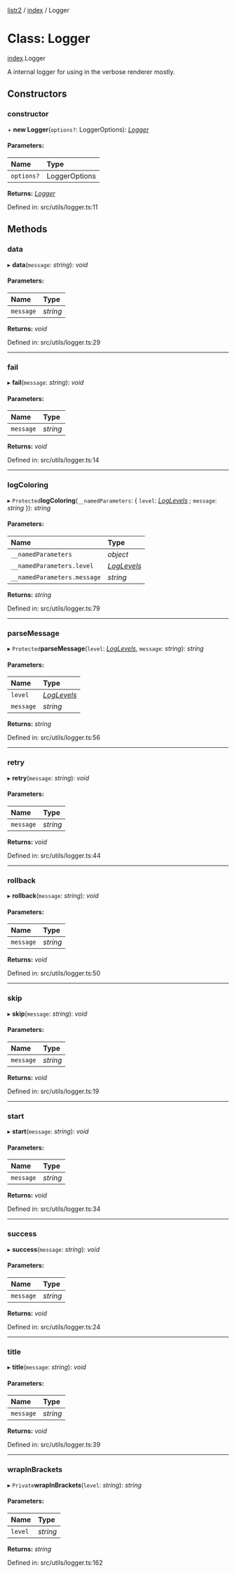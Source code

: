 [listr2](../README.md) / [index](../modules/index.md) / Logger

# Class: Logger

[index](../modules/index.md).Logger

A internal logger for using in the verbose renderer mostly.

## Constructors

### constructor

\+ **new Logger**(`options?`: LoggerOptions): [*Logger*](index.logger.md)

#### Parameters:

| Name | Type |
| :------ | :------ |
| `options?` | LoggerOptions |

**Returns:** [*Logger*](index.logger.md)

Defined in: src/utils/logger.ts:11

## Methods

### data

▸ **data**(`message`: *string*): *void*

#### Parameters:

| Name | Type |
| :------ | :------ |
| `message` | *string* |

**Returns:** *void*

Defined in: src/utils/logger.ts:29

___

### fail

▸ **fail**(`message`: *string*): *void*

#### Parameters:

| Name | Type |
| :------ | :------ |
| `message` | *string* |

**Returns:** *void*

Defined in: src/utils/logger.ts:14

___

### logColoring

▸ `Protected`**logColoring**(`__namedParameters`: { `level`: [*LogLevels*](../enums/index.loglevels.md) ; `message`: *string*  }): *string*

#### Parameters:

| Name | Type |
| :------ | :------ |
| `__namedParameters` | *object* |
| `__namedParameters.level` | [*LogLevels*](../enums/index.loglevels.md) |
| `__namedParameters.message` | *string* |

**Returns:** *string*

Defined in: src/utils/logger.ts:79

___

### parseMessage

▸ `Protected`**parseMessage**(`level`: [*LogLevels*](../enums/index.loglevels.md), `message`: *string*): *string*

#### Parameters:

| Name | Type |
| :------ | :------ |
| `level` | [*LogLevels*](../enums/index.loglevels.md) |
| `message` | *string* |

**Returns:** *string*

Defined in: src/utils/logger.ts:56

___

### retry

▸ **retry**(`message`: *string*): *void*

#### Parameters:

| Name | Type |
| :------ | :------ |
| `message` | *string* |

**Returns:** *void*

Defined in: src/utils/logger.ts:44

___

### rollback

▸ **rollback**(`message`: *string*): *void*

#### Parameters:

| Name | Type |
| :------ | :------ |
| `message` | *string* |

**Returns:** *void*

Defined in: src/utils/logger.ts:50

___

### skip

▸ **skip**(`message`: *string*): *void*

#### Parameters:

| Name | Type |
| :------ | :------ |
| `message` | *string* |

**Returns:** *void*

Defined in: src/utils/logger.ts:19

___

### start

▸ **start**(`message`: *string*): *void*

#### Parameters:

| Name | Type |
| :------ | :------ |
| `message` | *string* |

**Returns:** *void*

Defined in: src/utils/logger.ts:34

___

### success

▸ **success**(`message`: *string*): *void*

#### Parameters:

| Name | Type |
| :------ | :------ |
| `message` | *string* |

**Returns:** *void*

Defined in: src/utils/logger.ts:24

___

### title

▸ **title**(`message`: *string*): *void*

#### Parameters:

| Name | Type |
| :------ | :------ |
| `message` | *string* |

**Returns:** *void*

Defined in: src/utils/logger.ts:39

___

### wrapInBrackets

▸ `Private`**wrapInBrackets**(`level`: *string*): *string*

#### Parameters:

| Name | Type |
| :------ | :------ |
| `level` | *string* |

**Returns:** *string*

Defined in: src/utils/logger.ts:162
